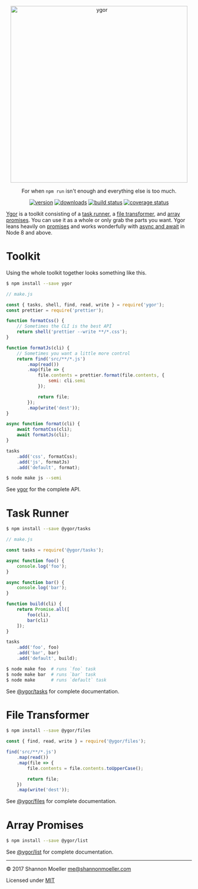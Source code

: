 <p align="center">
    <a href="https://github.com/shannonmoeller/ygor#readme"><img src="https://cdn.rawgit.com/shannonmoeller/ygor/4de4a22/media/logo.svg" alt="ygor" width="480" /></a>
</p>

<p align="center">
    For when <code>npm run</code> isn't enough and everything else is too much.
</p>

<p align="center">
    <a href="http://npm.im/ygor"><img src="https://img.shields.io/npm/v/ygor.svg?style=flat-square" alt="version" /></a>
    <a href="http://npm.im/ygor"><img src="http://img.shields.io/npm/dm/ygor.svg?style=flat-square" alt="downloads" /></a>
    <a href="https://travis-ci.org/shannonmoeller/ygor"><img src="http://img.shields.io/travis/shannonmoeller/ygor.svg?style=flat-square" alt="build status" /></a>
    <a href="https://coveralls.io/r/shannonmoeller/ygor"><img src="http://img.shields.io/coveralls/shannonmoeller/ygor/master.svg?style=flat-square" alt="coverage status" /></a>
</p>

[Ygor](http://npm.im/ygor) is a toolkit consisting of a [task runner](#task-runner), a [file transformer](#file-transformer), and [array promises](#array-promises). You can use it as a whole or only grab the parts you want. Ygor leans heavily on [promises](https://developer.mozilla.org/en-US/docs/Web/JavaScript/Reference/Global_Objects/Promise) and works wonderfully with [async and await](https://developer.mozilla.org/en-US/docs/Web/JavaScript/Reference/Statements/async_function) in Node 8 and above.

# Toolkit

Using the whole toolkit together looks something like this.

```sh
$ npm install --save ygor
```

```js
// make.js

const { tasks, shell, find, read, write } = require('ygor');
const prettier = require('prettier');

function formatCss() {
    // Sometimes the CLI is the best API
    return shell('prettier --write **/*.css');
}

function formatJs(cli) {
    // Sometimes you want a little more control
    return find('src/**/*.js')
        .map(read())
        .map(file => {
            file.contents = prettier.format(file.contents, {
                semi: cli.semi
            });

            return file;
        });
        .map(write('dest'));
}

async function format(cli) {
    await formatCss(cli);
    await formatJs(cli);
}

tasks
    .add('css', formatCss);
    .add('js', formatJs)
    .add('default', format);
```

```sh
$ node make js --semi
```

See [ygor](http://npm.im/ygor) for the complete API.

# Task Runner

```sh
$ npm install --save @ygor/tasks
```

```js
// make.js

const tasks = require('@ygor/tasks');

async function foo() {
    console.log('foo');
}

async function bar() {
    console.log('bar');
}

function build(cli) {
    return Promise.all([
        foo(cli),
        bar(cli)
    ]);
}

tasks
    .add('foo', foo)
    .add('bar', bar)
    .add('default', build);
```

```sh
$ node make foo  # runs `foo` task
$ node make bar  # runs `bar` task
$ node make      # runs `default` task
```

See [@ygor/tasks](http://npm.im/@ygor/tasks) for complete documentation.

# File Transformer

```sh
$ npm install --save @ygor/files
```

```js
const { find, read, write } = require('@ygor/files');

find('src/**/*.js')
    .map(read())
    .map(file => {
        file.contents = file.contents.toUpperCase();

        return file;
    })
    .map(write('dest'));
```

See [@ygor/files](http://npm.im/@ygor/files) for complete documentation.

# Array Promises

```sh
$ npm install --save @ygor/list
```

See [@ygor/list](http://npm.im/@ygor/list) for complete documentation.

----

© 2017 Shannon Moeller <me@shannonmoeller.com>

Licensed under [MIT](http://shannonmoeller.com/mit.txt)
